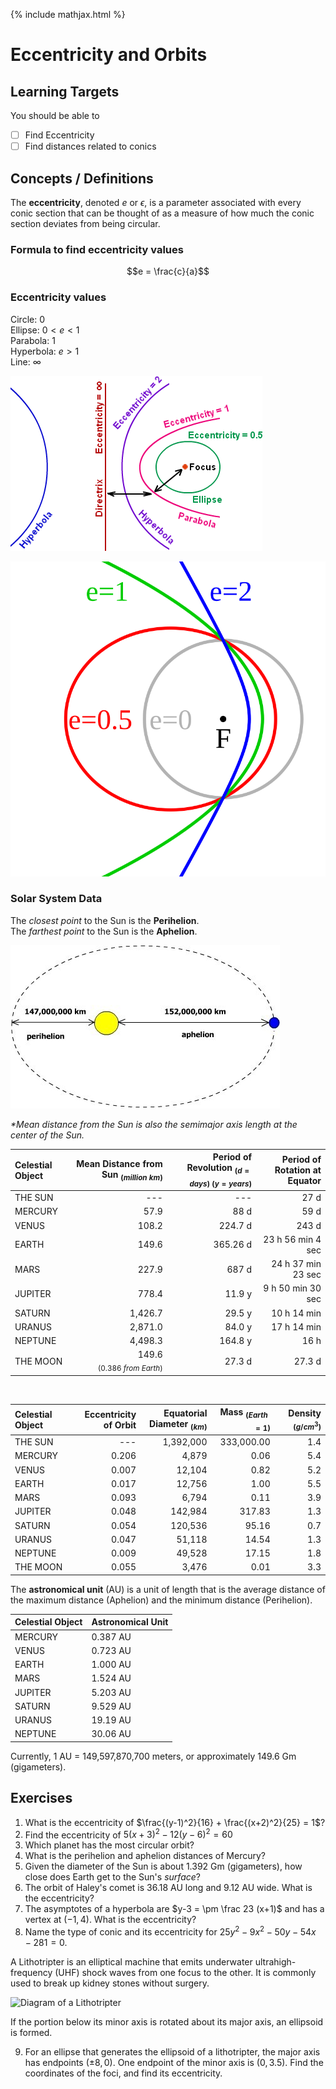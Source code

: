 {% include mathjax.html %}

# Eccentricity and Orbits

## Learning Targets

You should be able to
- [ ] Find Eccentricity
- [ ] Find distances related to conics

## Concepts / Definitions

The **eccentricity**, denoted $e$ or $\epsilon$, is a parameter associated with every conic section that can be thought of as a measure of how much the conic section deviates from being circular.

### Formula to find eccentricity values

$$e = \frac{c}{a}$$

### Eccentricity values

Circle: $0$\
Ellipse: $0 < e < 1$\
Parabola: $1$\
Hyperbola: $e > 1$\
Line: $\infty$

![Eccentricity](../assets/precalculus/eccentricity-and-orbits_1.png)

![Eccentricity Again](../assets/precalculus/eccentricity-and-orbits_2.svg)

### Solar System Data

The *closest point* to the Sun is the **Perihelion**.<br>
The *farthest point* to the Sun is the **Aphelion**.

![Perihelion and Aphelion](../assets/precalculus/eccentricity-and-orbits_3.jpg)

*\*Mean distance from the Sun is also the semimajor axis length at the center of the Sun.*

Celestial Object | Mean Distance from Sun $_{(million\ km)}$ | Period of Revolution $_{(d=days)\ (y=years)}$ | Period of Rotation at Equator
:--|--:|--:|--:
THE SUN | --- | --- | 27 d
MERCURY | 57.9 | 88 d | 59 d
VENUS | 108.2 | 224.7 d | 243 d
EARTH | 149.6 | 365.26 d | 23 h 56 min 4 sec
MARS | 227.9 | 687 d | 24 h 37 min 23 sec
JUPITER | 778.4 | 11.9 y | 9 h 50 min 30 sec
SATURN | 1,426.7 | 29.5 y | 10 h 14 min
URANUS | 2,871.0 | 84.0 y | 17 h 14 min
NEPTUNE | 4,498.3 | 164.8 y | 16 h
THE MOON | 149.6 $_{(0.386\ from\ Earth)}$ | 27.3 d | 27.3 d

<br>

Celestial Object | Eccentricity of Orbit | Equatorial Diameter $_{(km)}$ | Mass $_{(Earth=1)}$ | Density $_{(g/cm^3)}$
:--|--:|--:|--:|--:
THE SUN | --- | 1,392,000 | 333,000.00 | 1.4
MERCURY | 0.206 | 4,879 | 0.06 | 5.4
VENUS | 0.007 | 12,104 | 0.82 | 5.2
EARTH | 0.017 | 12,756 | 1.00 | 5.5
MARS | 0.093 | 6,794 | 0.11 | 3.9
JUPITER | 0.048 | 142,984 | 317.83 | 1.3
SATURN | 0.054 | 120,536 | 95.16 | 0.7
URANUS | 0.047 | 51,118 | 14.54 | 1.3
NEPTUNE | 0.009 | 49,528 | 17.15 | 1.8
THE MOON | 0.055 | 3,476 | 0.01 | 3.3

The **astronomical unit** (AU) is a unit of length that is the average distance of the maximum distance (Aphelion) and the minimum distance (Perihelion).

Celestial Object | Astronomical Unit
:--|:--
MERCURY | 0.387 AU
VENUS | 0.723 AU
EARTH | 1.000 AU
MARS | 1.524 AU
JUPITER | 5.203 AU
SATURN | 9.529 AU
URANUS | 19.19 AU
NEPTUNE | 30.06 AU

Currently, 1 AU = 149,597,870,700 meters, or approximately 149.6 Gm (gigameters).

## Exercises
  1. What is the eccentricity of $\frac{(y-1)^2}{16} + \frac{(x+2)^2}{25} = 1$?
  2. Find the eccentricity of $5(x+3)^2 - 12(y-6)^2 = 60$
  3. Which planet has the most circular orbit?
  4. What is the perihelion and aphelion distances of Mercury?
  5. Given the diameter of the Sun is about 1.392 Gm (gigameters), how close does Earth get to the Sun's _surface_?
  6. The orbit of Haley's comet is 36.18 AU long and 9.12 AU wide. What is the eccentricity?
  7. The asymptotes of a hyperbola are $y-3 = \pm \frac 23 (x+1)$ and has a vertex at $(-1,4)$. What is the eccentricity?
  8. Name the type of conic and its eccentricity for $25y^2 - 9x^2 - 50y - 54x - 281 = 0$.

A Lithotripter is an elliptical machine that emits underwater ultrahigh-frequency (UHF) shock waves from one focus to the other. It is commonly used to break up kidney stones without surgery.

![Diagram of a Lithotripter](../assets/precalculus/eccentricity-and-orbits_4.jpg)

If the portion below its minor axis is rotated about its major axis, an ellipsoid is formed.

  9. For an ellipse that generates the ellipsoid of a lithotripter, the major axis has endpoints $(\pm8,0)$. One endpoint of the minor axis is $(0,3.5)$. Find the coordinates of the foci, and find its eccentricity.
